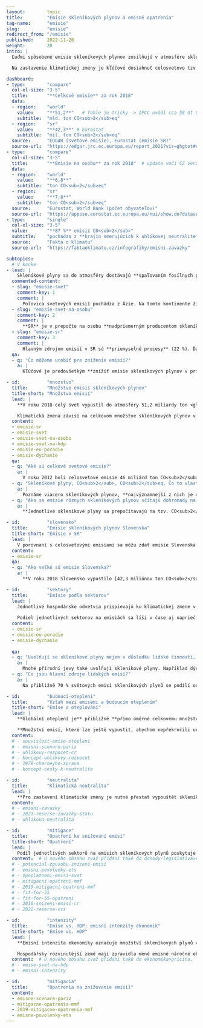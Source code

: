 ```yaml
---
layout:        topic
title:         "Emisie skleníkových plynov a emisné opatrenia"
tag-name:      "emisie"
slug:          "emisie"
redirect_from: "/emisie"
published:     2022-11-20
weight:        20
intro: |
  Ľuďmi spôsobené emisie skleníkových plynov zosilňujú v atmosfére skleníkový efekt, čo vedie k otepľovaniu planéty. Hlavným skleníkovým plynom je **oxid uhličitý** (CO<sub>2</sub>), ktorý k otepľovaniu prispieva približne zo 70 %. Jeho koncentrácia v atmosfére rastie predovšetkým kvôli spaľovaniu fosílnych palív, ale napríklad aj kvôli výrubu pralesov alebo výrobe ocele a cementu. Ďalším významným skleníkovým plynom je **metán** (CH<sub>4</sub>), ktorý do atmosféry uniká hlavne pri ťažbe fosílnych palív a chove dobytka. Ku skleníkovým plynom patrí aj **oxid dusný** (vznikajúci najmä pri používaní umelých dusíkatých hnojív) ⁠a rad synteticky vyrábaných **fluórovaných plynov**.

  Na zastavenie klimatickej zmeny je kľúčové dosiahnuť celosvetovo tzv. klimatickú neutralitu – teda stav, keď ľudstvo už svojou činnosťou nebude pridávať do atmosféry žiadne skleníkové plyny.

dashboard:
- type:        "compare"
  col-xl-size: "3-5"
  title:       "**Celkové emisie** za rok 2018"
  data:
  - region:    "world"
    value:     "**51,2**"   # Tohle je tricky -> IPCC uvádí cca 58 Gt CO2eq. EDGAR nepočítá LULUCF a tvrdí, že LULUCF je souhrnně net sink (~ 5 Gt CO2). Oproti tomu IPCC uvádí LULUCF emise cca 6.6 Gt CO2, protože odlišně definuje "antropogenní" (nezahrnuje pohlcování existujícími ekosystémy).
    subtitle:  "mld. ton CO<sub>2</sub>eq"
  - region:    "sr"
    value:     "**42,3**" # Eurostat
    subtitle:  "mil. ton CO<sub>2</sub>eq"
  source:      "EDGAR (svetové emisie), Eurostat (emisie SR)"
  source-url:  "https://edgar.jrc.ec.europa.eu/report_2021?vis=ghgtot#emissions_table"
- type:        "compare"
  col-xl-size: "3-5"
  title:       "**Emisie na osobu** za rok 2018"  # update voči CZ verzii
  data:
  - region:    "world"
    value:     "**6,8**"
    subtitle:  "ton CO<sub>2</sub>eq"
  - region:    "sr"
    value:     "**7,8**"
    subtitle:  "ton CO<sub>2</sub>eq"
  source:      "Eurostat, World Bank (počet obyvateľov)"
  source-url:  "https://appsso.eurostat.ec.europa.eu/nui/show.do?dataset=env_air_gge&lang=en"
- type:        "single"
  col-xl-size: "3-5"
  value:       "**87 %** emisií CO<sub>2</sub>"
  subtitle:    "pochádza z **krajín smerujúcich k uhlíkovej neutralite**"
  source:      "Fakta o klimatu"
  source-url:  "https://faktaoklimatu.cz/infografiky/emisni-zavazky"

subtopics:
  # V kocke
- lead: |
    Skleníkové plyny sa do atmosféry dostávajú **spaľovaním fosílnych palív** a ďalšími aktivitami spojenými s človekom, ako sú napríklad **výrub lesov, produkcia cementu, pestovanie ryže či chov dobytka**. Pri hľadaní rýchlych a účinných opatrení na znižovanie emisií je potrebné vziať do úvahy, pri akých ľudských činnostiach a v ktorých štátoch vzniká najviac emisií:
  commented-content:
  - slug: "emisie-svet"
    comment-key: 1
    comment: |
      Polovica svetových emisií pochádza z Ázie. Na tomto kontinente žije asi 60 % svetovej populácie.
  - slug: "emisie-svet-na-osobu"
    comment-key: 2
    comment: |
      **SR** je v prepočte na osobu **nadpriemerným producentom skleníkových plynov**: 7,8 tony CO<sub>2</sub>eq na osobu ročne. To je o 15 % viac ako svetový priemer, ale o cca 15 % menej než priemer EÚ.
  - slug: "emisie-sr"
    comment-key: 3
    comment: |
      Hlavným zdrojom emisií v SR sú **priemyselné procesy** (22 %). Ďalšími veľkými emitentmi sú sektory **dopravy, energetiky a spaľovania v priemysle**, každý zastúpený cca 17,6 %.
  qa:
  - q: "Čo môžeme urobiť pre zníženie emisií?"
    a: |
      Kľúčové je predovšetkým **znížiť emisie skleníkových plynov v priemysle a v energetike** – transformovať tieto sektory smerom k nízkoemisným alternatívam. Účinným opatrením na znižovanie emisií je **spoplatnenie emisií skleníkových plynov** napr. formou emisných kvót alebo uhlíkovej dane. V individuálnej rovine môžete prispieť hlavne **úsporami v domácnostiach** týkajúcich sa kúrenia, ohrevu teplej vody či spotreby elektriny, **obmedzením individuálnej automobilovej dopravy a nižšou konzumáciou mäsa a mliečnych výrobkov**.

- id:          "mnozstvo"
  title:       "Množstvo emisií skleníkových plynov"
  title-short: "Množstvo emisií"
  lead: |
    **V roku 2018 celý svet vypustil do atmosféry 51,2 miliardy ton <glossary id="co2eq">CO<sub>2</sub>eq</glossary>**. Táto jednotka prepočítava množstvá rôznych skleníkových plynov na množstvo CO<sub>2</sub>, ktoré by malo rovnaký príspevok ku skleníkovému efektu. Napríklad metán je 28× silnejší skleníkový plyn ako oxid uhličitý (ak uvažujeme jeho storočné pôsobenie, čo je typická štandardizovaná doba), a teda 1 tona metánu predstavuje 28 ton CO<sub>2</sub>eq.

    Klimatická zmena závisí na celkovom množstve skleníkových plynov v atmosfére, pri porovnávaní jednotlivých krajín je ale tiež vhodné vyjadrenie emisií CO<sub>2</sub>eq na obyvateľa. Takto je následne možné porovnať, ako ku klimatickej zmene prispievajú rôzne veľké štáty.
  content:
  - emisie-sr
  - emisie-svet
  - emisie-svet-na-osobu
  - emisie-svet-na-hdp
  - emisie-eu-poradie
  - emisie-dychanie
  qa:
  - q: "Aké sú celkové svetové emisie?"
    a: |
      V roku 2012 boli celosvetové emisie 46 miliárd ton CO<sub>2</sub>eq, **v roku 2022 dosahujú hodnoty viac ako 50 miliárd ton CO<sub>2</sub>eq ročne**.
  - q: "Skleníkové plyny, CO<sub>2</sub>, CO<sub>2</sub>eq. Čo to vlastne znamená a aký je medzi týmito pojmami rozdiel?"
    a: |
      Poznáme viacero skleníkových plynov, **najvýznamnejší z nich je oxid uhličitý – CO<sub>2</sub>**. Jednotka *tona CO<sub>2</sub>* teda udáva výhradne množstvo oxidu uhličitého. V porovnaní s tým jednotka *tona CO<sub>2</sub>eq* (CO<sub>2</sub> ekvivalent) vyjadruje súhrnné množstvo <glossary id="antropogennesklenikoveplyny">skleníkových plynov</glossary> prepočítaných na ekvivalentné množstvo CO<sub>2</sub>.
  - q: "Ako sa emisie rôznych skleníkových plynov sčítajú dohromady na CO<sub>2</sub>eq?"
    a: |
      **Jednotlivé skleníkové plyny sa prepočítavajú na tzv. CO<sub>2</sub>eq**, (CO<sub>2</sub> ekvivalent), čo je množstvo oxidu uhličitého, ktoré by malo rovnaký príspevok ku skleníkovému javu atmosféry ako množstvo týchto ostatných plynov. Vzhľadom na rôzne polčasy rozkladu jednotlivých plynov v atmosfére sa tento príspevok uvažuje za určitú štandardizovanú dobu (obvykle 100 rokov) a vypočíta sa pomocou tzv. GWP (*Global Warming Potential*) koeficientov. Zatiaľ čo CO<sub>2</sub> ako referenčnému plynu prináleží koeficent 1, pre metán je to 28 pre horizont 100 rokov. Inými slovami, metán je 28× silnejší skleníkový plyn ako CO<sub>2</sub>.

- id:          "slovensko"
  title:       "Emisie skleníkových plynov Slovenska"
  title-short: "Emisie v SR"
  lead: |
    V porovnaní s celosvetovými emisiami sa môžu zdať emisie Slovenska zanedbateľné – v roku 2018 vypustilo Slovensko [42,3 miliónov ton CO<sub>2</sub>eq](https://appsso.eurostat.ec.europa.eu/nui/show.do?dataset=env_air_gge&lang=en). Keď ale emisie vyjadríme v prepočte na jedného obyvateľa, aby sme mohli slovenské emisie porovnať s inými štátmi, v roku 2015 priemerný obyvateľ Slovenska vyprodukoval 7,5 tony CO<sub>2</sub>eq, v roku 2018 to bolo už 7,8 tony (priemerné svetové emisie na osobu boli v týchto rokoch 6,5 tony, resp. 6,8 tony). **Priemerný obyvateľ Slovenska teda vyprodukuje ročne zhruba o 15 % viac emisií ako je svetový priemer**.
  content:
  - emisie-sr
  qa:
  - q: "Ako veľké sú emisie Slovenska?"
    a: |
      **V roku 2018 Slovensko vypustilo [42,3 miliónov ton CO<sub>2</sub>eq](https://appsso.eurostat.ec.europa.eu/nui/show.do?dataset=env_air_gge&lang=en)**, čo je priemerne 7,8 tony CO<sub>2</sub>eq na obyvateľa. Svetový priemer v roku 2018 bol cca 6,8 tony CO<sub>2</sub>eq na osobu, čo znamená, že **slovenské emisie na osobu boli zhruba o 15 % vyššie ako celosvetový priemer**.

- id:          "sektory"
  title:       "Emisie podľa sektorov"
  lead: |
    Jednotlivé hospodárske odvetvia prispievajú ku klimatickej zmene v rôznej miere. **Na Slovensku sú približne vyrovnanými zdrojmi skleníkových plynov priemyselné procesy, doprava, spaľovanie v priemysle a energetika**, ktoré dohromady reprezentujú zhruba 75 % celkových slovenských emisií. Na porovnanie, v susednom Česku za takmer 40 % emisií skleníkových plynov zodpovedá iba energetika, pretože sú tam v prevádzke veľké uhoľné elektrárne.
    
    Podiel jednotlivých sektorov na emisiách sa líši v čase aj naprieč krajinami. Napríklad v Írsku sú viac zastúpené emisie z poľnohospodárstva, v Luxembursku naopak tvorí veľkú časť emisií doprava. Počas pandémie COVID-19 svetové emisie skleníkových plynov klesli, no od jej konca opäť rastú.
  content:
  - emisie-sr
  - emisie-eu-poradie
  - emisie-dychanie
 
  qa:
  - q: "Uvolňují se skleníkové plyny nejen v důsledku lidské činnosti, ale také přírodních procesů?"
    a: |
      Mnohé přírodní jevy také uvolňují skleníkové plyny. Například dýcháním člověk vyprodukuje přibližně 300 kg CO<sub>2</sub> za rok, podobně oxid uhličitý vydechují také jiné organismy. Dýchání však nepřispívá ke klimatické změně, neboť se jedná o uzavřený cyklus uhlíku: veškerý vydechovaný uhlík byl dříve pohlcen z atmosféry při fotosyntéze rostlin. Silným skleníkovým plynem je vodní pára, avšak její cyklus v atmosféře je také uzavřený a množství vypařené vody je dáno teplotou. Ke skleníkovému jevu přispívá také sopečná činnost, avšak v mnohem menší míře než lidská činnost.
  - q: "Co jsou hlavní zdroje lidských emisí?"
    a: |
      Na přibližně 70 % světových emisí skleníkových plynů se podílí oxid uhličitý. Jeho hlavním zdrojem je **spalování fosilních paliv**, především v energetice, průmyslu a dopravě.

- id:          "budouci-otepleni"
  title:       "Vztah mezi emisemi a budoucím oteplením"
  title-short: "Emise a oteplování"
  lead: |
    **Globální oteplení je** přibližně **přímo úměrné celkovému množství emisí skleníkových plynů**, které vypouštíme do atmosféry. Pro zastavení klimatické změny **je** tedy **nutné přestat vypouštět skleníkové plyny** a dosáhnout takzvané klimatické neutrality. Roli však nehraje pouze to, kdy skutečně snížíme množství vypouštěných plynů na nulu, ale také trajektorie, podle které toto snížení bude probíhat. Je velký rozdíl, pokud budeme až do roku 2050 vypouštět tolik emisí jako dnes, a pak náhle snížíme emise na nulu, nebo pokud je budeme snižovat rovnoměrně po celou dobu až do roku 2050 – první scénář by vedl přibližně k dvojnásobnému oteplení oproti druhému.

    **Množství emisí, které lze ještě vypustit, abychom nepřekročili určitou teplotní hranici, se označuje jako uhlíkový rozpočet**. Cíl Pařížské dohody o udržení nárůstu teploty výrazně pod 2 °C lze tedy pomocí uhlíkového rozpočtu přeformulovat jako určité množství skleníkových plynů, které lidstvo ještě může vypustit, aby tohoto cíle dosáhlo.
  content:
  # - souvislost-emise-otepleni
  # - emisni-scenare-pariz
  # - uhlikovy-rozpocet-cr
  # - koncept-uhlikovy-rozpocet
  # - 1979-charneyho-zprava
  # - koncept-cesty-k-neutralite

- id:          "neutralita"
  title:       "Klimatická neutralita"
  lead: |
    **Pro zastavení klimatické změny je nutné přestat vypouštět skleníkové plyny**, neboli dosáhnout tzv. net-zero či klimatické neutrality. Výraz "net-zero" můžeme přeložit jako "čistá nula" a je tím myšleno, že daný stát či firma je klimaticky neutrální, tedy odstraňuje z atmosféry stejné množství skleníkových plynů jako do atmosféry vypouští. Tato situace je také označována jako klimatická neutralita nebo uhlíková neutralita s tím, že druhý z pojmů se většinou týká pouze oxidu uhličitého, nikoli všech skleníkových plynů. **K dosažení uhlíkové neutrality se již přihlásily státy zodpovědné za téměř 90 % světových emisí oxidu uhličitého** (k únoru 2022).
  content:
  # - emisni-zavazky
  # - 2021-reserse-zavazky-statu
  # - uhlikova-neutralita

- id:          "mitigace"
  title:       "Opatření ke snižování emisí"
  title-short: "Opatření"
  lead: |
    Podíl jednotlivých sektorů na emisích skleníkových plynů poskytuje užitečné vodítko pro zaměření mitigačních snah. Největších emisních úspor může Česko dosáhnout **proměnou** svého **energetického mixu**. Jednotlivci však také mohou přispět ke snížení emisí, například **snížením energetické náročnosti** svých domácností nebo **omezením automobilové dopravy**, případně také **nižší konzumací masa a mléčných výrobků**.
  content:  # U nového obsahu zvaž přidání také do dohody-legislativa>eu a ekonomika>opatreni.
  # - potencial-zpusobu-snizeni-emisi
  # - emisni-povolenky-ets
  # - zpoplatneni-emisi-svet
  # - mitigacni-opatreni-mmf
  # - 2019-mitigacni-opatreni-mmf
  # - fit-for-55
  # - fit-for-55-opatreni
  # - 2016-snizeni-emisi-cr
  # - 2022-reserse-ccs

- id:          "intenzity"
  title:       "Emise vs. HDP: emisní intenzity ekonomik"
  title-short: "Emise vs. HDP"
  lead: |
    **Emisní intenzita ekonomiky označuje množství skleníkových plynů vyprodukovaných na jednotku HDP** a zpravidla se uvádí v gramech CO<sub>2</sub>eq na jeden dolar. Emisní intenzity tak vedle emisí na osobu slouží jako další relativní vyjádření a často poskytují detailnější vhled do emisí jednotlivých zemí.

    Hospodářsky rozvinutější země mají zpravidla méně emisně náročné ekonomiky, neboť služby tvoří větší podíl jejich hospodářství. Oproti tomu v rozvojových zemích tvoří větší podíl hospodářství emisně náročné sektory: zemědělství, průmysl a stavebnictví. Emisní intenzity ekonomik také vysvětlují, proč některé státy se srovnatelnými emisemi na osobu mohou mít velice odlišnou životní úroveň.
  content:  # U nového obsahu zvaž přidání také do ekonomika>pricina.
  # - emise-svet-na-hdp
  # - emisni-intenzity

- id:          "mitigacia"
  title:       "Opatrenia na znižovanie emisií"
  content:
  - emisne-scenare-pariz
  - mitigacne-opatrenia-mmf
  - 2019-mitigacne-opatrenia-mmf
  - emisne-povolenky-ets
---
```

